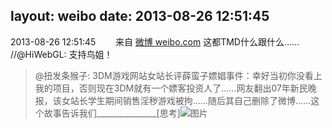 layout: weibo
date: 2013-08-26 12:51:45
---
<meta name="referrer" content="no-referrer" />

2013-08-26 12:51:45  &nbsp;&nbsp;&nbsp;&nbsp;&nbsp;&nbsp; 来自 <a href="http://weibo.com/" rel="nofollow">微博 weibo.com</a>
这都TMD什么跟什么…… //@HiWebGL: 支持鸟姐！
>  @扭发条猴子: 3DM游戏网站女站长评薛蛮子嫖娼事件：幸好当初你没看上我的项目，否则现在3DM就有一个嫖客投资人了……网友翻出07年新民晚报，该女站长学生期间销售淫秽游戏被拘……随后其自己删除了微博……这个故事告诉我们_______________[思考] ​​​
>  ![图片](https://ww3.sinaimg.cn/large/54ecd80fjw1e7ztvmo8szj20hs1nu7fe.jpg)
